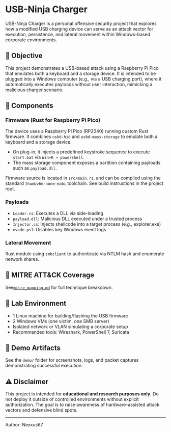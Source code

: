 # USB-Ninja Charger

USB-Ninja Charger is a personal offensive security project that explores how a modified USB charging device can serve as an attack vector for execution, persistence, and lateral movement within Windows-based corporate environments.

## 🎯 Objective

This project demonstrates a USB-based attack using a Raspberry Pi Pico that emulates both a keyboard and a storage device. It is intended to be plugged into a Windows computer (e.g., via a USB charging port), where it automatically executes payloads without user interaction, mimicking a malicious charger scenario.

## 🧱 Components

### Firmware (Rust for Raspberry Pi Pico)
The device uses a Raspberry Pi Pico (RP2040) running custom Rust firmware. It combines `usbd-hid` and `usbd-mass-storage` to emulate both a keyboard and a storage device.

- On plug-in, it injects a predefined keystroke sequence to execute `start.bat` via `Win+R → powershell`.
- The mass storage component exposes a partition containing payloads such as `payload.dll`.

Firmware source is located in `src/main.rs`, and can be compiled using the standard `thumbv6m-none-eabi` toolchain. See build instructions in the project root.

### Payloads
- `Loader.cs`: Executes a DLL via side-loading
- `payload.dll`: Malicious DLL executed under a trusted process
- `Injector.cs`: Injects shellcode into a target process (e.g., explorer.exe)
- `evade.ps1`: Disables key Windows event logs

### Lateral Movement
Rust module using `smbclient` to authenticate via NTLM hash and enumerate network shares.

## 🔐 MITRE ATT&CK Coverage

See[`mitre_mapping.md`](docs/mitre_mapping.md) for full technique breakdown.

## 🧪 Lab Environment

- 1 Linux machine for building/flashing the USB firmware
- 2 Windows VMs (one victim, one SMB server)
- Isolated network or VLAN simulating a corporate setup
- Recommended tools: Wireshark, PowerShell 7, Suricata

## 📸 Demo Artifacts

See the `demo/` folder for screenshots, logs, and packet captures demonstrating successful execution.

## ⚠️ Disclaimer

This project is intended for **educational and research purposes only**. Do not deploy it outside of controlled environments without explicit authorization. The goal is to raise awareness of hardware-assisted attack vectors and defensive blind spots.

---

Author: Nexxus67
